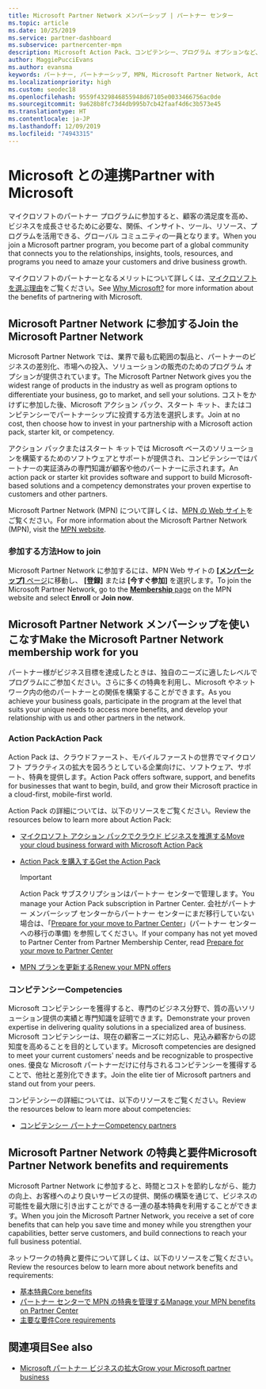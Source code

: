 ```yaml
---
title: Microsoft Partner Network メンバーシップ | パートナー センター
ms.topic: article
ms.date: 10/25/2019
ms.service: partner-dashboard
ms.subservice: partnercenter-mpn
description: Microsoft Action Pack、コンピテンシー、プログラム オプションなど、ビジネスを差別化し、市場に投入し、ソリューションを販売するための、Microsoft とのパートナーシップの利点について説明します。
author: MaggiePucciEvans
ms.author: evansma
keywords: パートナー, パートナーシップ, MPN, Microsoft Partner Network, Action Pack, MAPS, Action Pack のサブスクリプション, 特典, MPN 特典, メンバーシップ, Silver コンピテンシー, Gold コンピテンシー
ms.localizationpriority: high
ms.custom: seodec18
ms.openlocfilehash: 9559f4329846855948d67105e0033466756ac0de
ms.sourcegitcommit: 9a628b8fc73d4db995b7cb42faaf4d6c3b573e45
ms.translationtype: HT
ms.contentlocale: ja-JP
ms.lasthandoff: 12/09/2019
ms.locfileid: "74943315"
---
```

# <a name="partner-with-microsoft"></a><span data-ttu-id="8abbb-104">Microsoft との連携</span><span class="sxs-lookup"><span data-stu-id="8abbb-104">Partner with Microsoft</span></span>

<span data-ttu-id="8abbb-105">マイクロソフトのパートナー プログラムに参加すると、顧客の満足度を高め、ビジネスを成長させるために必要な、関係、インサイト、ツール、リソース、プログラムを活用できる、グローバル コミュニティの一員となります。</span><span class="sxs-lookup"><span data-stu-id="8abbb-105">When you join a Microsoft partner program, you become part of a global community that connects you to the relationships, insights, tools, resources, and programs you need to amaze your customers and drive business growth.</span></span>

<span data-ttu-id="8abbb-106">マイクロソフトのパートナーとなるメリットについて詳しくは、[マイクロソフトを選ぶ理由](https://partner.microsoft.com/business-opportunities/why-microsoft)をご覧ください。</span><span class="sxs-lookup"><span data-stu-id="8abbb-106">See [Why Microsoft?](https://partner.microsoft.com/business-opportunities/why-microsoft) for more information about the benefits of partnering with Microsoft.</span></span> 

## <a name="join-the-microsoft-partner-network"></a><span data-ttu-id="8abbb-107">Microsoft Partner Network に参加する</span><span class="sxs-lookup"><span data-stu-id="8abbb-107">Join the Microsoft Partner Network</span></span>

<!-- 12/5/18 The content below was copied and pasted directly from the Membership page of the MPN site (https://partner.microsoft.com/membership)-->

<span data-ttu-id="8abbb-108">Microsoft Partner Network では、業界で最も広範囲の製品と、パートナーのビジネスの差別化、市場への投入、ソリューションの販売のためのプログラム オプションが提供されています。</span><span class="sxs-lookup"><span data-stu-id="8abbb-108">The Microsoft Partner Network gives you the widest range of products in the industry as well as program options to differentiate your business, go to market, and sell your solutions.</span></span> <span data-ttu-id="8abbb-109">コストをかけずに参加した後、Microsoft アクション パック、スタート キット、またはコンピテンシーでパートナーシップに投資する方法を選択します。</span><span class="sxs-lookup"><span data-stu-id="8abbb-109">Join at no cost, then choose how to invest in your partnership with a Microsoft action pack, starter kit, or competency.</span></span>

<span data-ttu-id="8abbb-110">アクション パックまたはスタート キットでは Microsoft ベースのソリューションを構築するためのソフトウェアとサポートが提供され、コンピテンシーではパートナーの実証済みの専門知識が顧客や他のパートナーに示されます。</span><span class="sxs-lookup"><span data-stu-id="8abbb-110">An action pack or starter kit provides software and support to build Microsoft-based solutions and a competency demonstrates your proven expertise to customers and other partners.</span></span>

<span data-ttu-id="8abbb-111">Microsoft Partner Network (MPN) について詳しくは、[MPN の Web サイト](https://partner.microsoft.com/commercial)をご覧ください。</span><span class="sxs-lookup"><span data-stu-id="8abbb-111">For more information about the Microsoft Partner Network (MPN), visit the [MPN website](https://partner.microsoft.com/commercial).</span></span>

### <a name="how-to-join"></a><span data-ttu-id="8abbb-112">参加する方法</span><span class="sxs-lookup"><span data-stu-id="8abbb-112">How to join</span></span>

<span data-ttu-id="8abbb-113">Microsoft Partner Network に参加するには、MPN Web サイトの [ **[メンバーシップ]** ページ](https://partner.microsoft.com/membership)に移動し、 **[登録]** または **[今すぐ参加]** を選択します。</span><span class="sxs-lookup"><span data-stu-id="8abbb-113">To join the Microsoft Partner Network, go to the [**Membership** page](https://partner.microsoft.com/membership) on the MPN website and select **Enroll** or **Join now**.</span></span>

## <a name="make-the-microsoft-partner-network-membership-work-for-you"></a><span data-ttu-id="8abbb-114">Microsoft Partner Network メンバーシップを使いこなす</span><span class="sxs-lookup"><span data-stu-id="8abbb-114">Make the Microsoft Partner Network membership work for you</span></span>

<!-- 10/25/2019 The content below content from the Membership pages of the MPN site (https://partner.microsoft.com/membership) and additional updated content.-->

<span data-ttu-id="8abbb-115">パートナー様がビジネス目標を達成したときは、独自のニーズに適したレベルでプログラムにご参加ください。さらに多くの特典を利用し、Microsoft やネットワーク内の他のパートナーとの関係を構築することができます。</span><span class="sxs-lookup"><span data-stu-id="8abbb-115">As you achieve your business goals, participate in the program at the level that suits your unique needs to access more benefits, and develop your relationship with us and other partners in the network.</span></span>

### <a name="action-pack"></a><span data-ttu-id="8abbb-116">Action Pack</span><span class="sxs-lookup"><span data-stu-id="8abbb-116">Action Pack</span></span>

<span data-ttu-id="8abbb-117">Action Pack は、クラウドファースト、モバイルファーストの世界でマイクロソフト プラクティスの拡大を図ろうとしている企業向けに、ソフトウェア、サポート、特典を提供します。</span><span class="sxs-lookup"><span data-stu-id="8abbb-117">Action Pack offers software, support, and benefits for businesses that want to begin, build, and grow their Microsoft practice in a cloud-first, mobile-first world.</span></span> 

<span data-ttu-id="8abbb-118">Action Pack の詳細については、以下のリソースをご覧ください。</span><span class="sxs-lookup"><span data-stu-id="8abbb-118">Review the resources below to learn more about Action Pack:</span></span>

- [<span data-ttu-id="8abbb-119">マイクロソフト アクション パックでクラウド ビジネスを推進する</span><span class="sxs-lookup"><span data-stu-id="8abbb-119">Move your cloud business forward with Microsoft Action Pack</span></span>](https://partner.microsoft.com/membership/action-pack)

- [<span data-ttu-id="8abbb-120">Action Pack を購入する</span><span class="sxs-lookup"><span data-stu-id="8abbb-120">Get the Action Pack</span></span>](mpn-get-action-pack.md)
  
    >[!IMPORTANT]
    ><span data-ttu-id="8abbb-121">Action Pack サブスクリプションはパートナー センターで管理します。</span><span class="sxs-lookup"><span data-stu-id="8abbb-121">You manage your Action Pack subscription in Partner Center.</span></span> <span data-ttu-id="8abbb-122">会社がパートナー メンバーシップ センターからパートナー センターにまだ移行していない場合は、「[Prepare for your move to Partner Center](prepare-pmc-pc-migration.md)」(パートナー センターへの移行の準備) を参照してください。</span><span class="sxs-lookup"><span data-stu-id="8abbb-122">If your company has not yet moved to Partner Center from Partner Membership Center, read [Prepare for your move to Partner Center](prepare-pmc-pc-migration.md)</span></span>  

- [<span data-ttu-id="8abbb-123">MPN プランを更新する</span><span class="sxs-lookup"><span data-stu-id="8abbb-123">Renew your MPN offers</span></span>](renew-mpn-offers.md)

### <a name="competencies"></a><span data-ttu-id="8abbb-124">コンピテンシー</span><span class="sxs-lookup"><span data-stu-id="8abbb-124">Competencies</span></span>

<span data-ttu-id="8abbb-125">Microsoft コンピテンシーを獲得すると、専門のビジネス分野で、質の高いソリューション提供の実績と専門知識を証明できます。</span><span class="sxs-lookup"><span data-stu-id="8abbb-125">Demonstrate your proven expertise in delivering quality solutions in a specialized area of business.</span></span> <span data-ttu-id="8abbb-126">Microsoft コンピテンシーは、現在の顧客ニーズに対応し、見込み顧客からの認知度を高めることを目的としています。</span><span class="sxs-lookup"><span data-stu-id="8abbb-126">Microsoft competencies are designed to meet your current customers' needs and be recognizable to prospective ones.</span></span> <span data-ttu-id="8abbb-127">優良な Microsoft パートナーだけに付与されるコンピテンシーを獲得することで、他社と差別化できます。</span><span class="sxs-lookup"><span data-stu-id="8abbb-127">Join the elite tier of Microsoft partners and stand out from your peers.</span></span>

<span data-ttu-id="8abbb-128">コンピテンシーの詳細については、以下のリソースをご覧ください。</span><span class="sxs-lookup"><span data-stu-id="8abbb-128">Review the resources below to learn more about competencies:</span></span>

- [<span data-ttu-id="8abbb-129">コンピテンシー パートナー</span><span class="sxs-lookup"><span data-stu-id="8abbb-129">Competency partners</span></span>](https://partner.microsoft.com/membership/competencies)

## <a name="microsoft-partner-network-benefits-and-requirements"></a><span data-ttu-id="8abbb-130">Microsoft Partner Network の特典と要件</span><span class="sxs-lookup"><span data-stu-id="8abbb-130">Microsoft Partner Network benefits and requirements</span></span>

<span data-ttu-id="8abbb-131">Microsoft Partner Network に参加すると、時間とコストを節約しながら、能力の向上、お客様へのより良いサービスの提供、関係の構築を通じて、ビジネスの可能性を最大限に引き出すことができる一連の基本特典を利用することができます。</span><span class="sxs-lookup"><span data-stu-id="8abbb-131">When you join the Microsoft Partner Network, you receive a set of core benefits that can help you save time and money while you strengthen your capabilities, better serve customers, and build connections to reach your full business potential.</span></span>

<span data-ttu-id="8abbb-132">ネットワークの特典と要件について詳しくは、以下のリソースをご覧ください。</span><span class="sxs-lookup"><span data-stu-id="8abbb-132">Review the resources below to learn more about network benefits and requirements:</span></span>

- [<span data-ttu-id="8abbb-133">基本特典</span><span class="sxs-lookup"><span data-stu-id="8abbb-133">Core benefits</span></span>](https://partner.microsoft.com/membership/core-benefits#simple-tab-content-1)
- [<span data-ttu-id="8abbb-134">パートナー センターで MPN の特典を管理する</span><span class="sxs-lookup"><span data-stu-id="8abbb-134">Manage your MPN benefits on Partner Center</span></span>](manage-your-partner-network-benefits.md)
- [<span data-ttu-id="8abbb-135">主要な要件</span><span class="sxs-lookup"><span data-stu-id="8abbb-135">Core requirements</span></span>](https://partner.microsoft.com/membership/core-benefits#simple-tab-content-2)

## <a name="see-also"></a><span data-ttu-id="8abbb-136">関連項目</span><span class="sxs-lookup"><span data-stu-id="8abbb-136">See also</span></span>
- [<span data-ttu-id="8abbb-137">Microsoft パートナー ビジネスの拡大</span><span class="sxs-lookup"><span data-stu-id="8abbb-137">Grow your Microsoft partner business</span></span>](grow-your-business.md)
